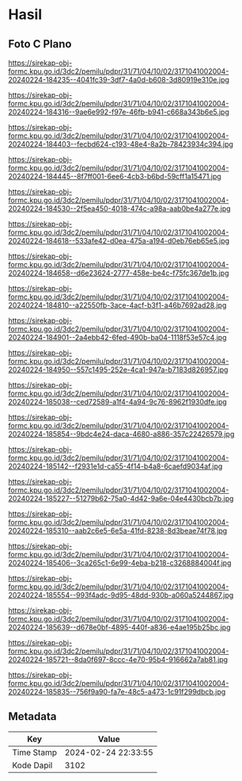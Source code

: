 # Hasil

## Foto C Plano

https://sirekap-obj-formc.kpu.go.id/3dc2/pemilu/pdpr/31/71/04/10/02/3171041002004-20240224-184235--4041fc39-3df7-4a0d-b608-3d80919e310e.jpg

https://sirekap-obj-formc.kpu.go.id/3dc2/pemilu/pdpr/31/71/04/10/02/3171041002004-20240224-184316--9ae6e992-f97e-46fb-b941-c668a343b6e5.jpg

https://sirekap-obj-formc.kpu.go.id/3dc2/pemilu/pdpr/31/71/04/10/02/3171041002004-20240224-184403--fecbd624-c193-48e4-8a2b-78423934c394.jpg

https://sirekap-obj-formc.kpu.go.id/3dc2/pemilu/pdpr/31/71/04/10/02/3171041002004-20240224-184445--8f7ff001-6ee6-4cb3-b6bd-59cff1a15471.jpg

https://sirekap-obj-formc.kpu.go.id/3dc2/pemilu/pdpr/31/71/04/10/02/3171041002004-20240224-184530--2f5ea450-4018-474c-a98a-aab0be4a277e.jpg

https://sirekap-obj-formc.kpu.go.id/3dc2/pemilu/pdpr/31/71/04/10/02/3171041002004-20240224-184618--533afe42-d0ea-475a-a194-d0eb76eb65e5.jpg

https://sirekap-obj-formc.kpu.go.id/3dc2/pemilu/pdpr/31/71/04/10/02/3171041002004-20240224-184658--d6e23624-2777-458e-be4c-f75fc367de1b.jpg

https://sirekap-obj-formc.kpu.go.id/3dc2/pemilu/pdpr/31/71/04/10/02/3171041002004-20240224-184810--a22550fb-3ace-4acf-b3f1-a46b7692ad28.jpg

https://sirekap-obj-formc.kpu.go.id/3dc2/pemilu/pdpr/31/71/04/10/02/3171041002004-20240224-184901--2a4ebb42-6fed-490b-ba04-1118f53e57c4.jpg

https://sirekap-obj-formc.kpu.go.id/3dc2/pemilu/pdpr/31/71/04/10/02/3171041002004-20240224-184950--557c1495-252e-4ca1-947a-b7183d826957.jpg

https://sirekap-obj-formc.kpu.go.id/3dc2/pemilu/pdpr/31/71/04/10/02/3171041002004-20240224-185038--ced72589-a1f4-4a94-9c76-8962f1930dfe.jpg

https://sirekap-obj-formc.kpu.go.id/3dc2/pemilu/pdpr/31/71/04/10/02/3171041002004-20240224-185854--9bdc4e24-daca-4680-a886-357c22426579.jpg

https://sirekap-obj-formc.kpu.go.id/3dc2/pemilu/pdpr/31/71/04/10/02/3171041002004-20240224-185142--f2931e1d-ca55-4f14-b4a8-6caefd9034af.jpg

https://sirekap-obj-formc.kpu.go.id/3dc2/pemilu/pdpr/31/71/04/10/02/3171041002004-20240224-185227--51279b62-75a0-4d42-9a6e-04e4430bcb7b.jpg

https://sirekap-obj-formc.kpu.go.id/3dc2/pemilu/pdpr/31/71/04/10/02/3171041002004-20240224-185310--aab2c6e5-6e5a-41fd-8238-8d3beae74f78.jpg

https://sirekap-obj-formc.kpu.go.id/3dc2/pemilu/pdpr/31/71/04/10/02/3171041002004-20240224-185406--3ca265c1-6e99-4eba-b218-c3268884004f.jpg

https://sirekap-obj-formc.kpu.go.id/3dc2/pemilu/pdpr/31/71/04/10/02/3171041002004-20240224-185554--993f4adc-9d95-48dd-930b-a060a5244867.jpg

https://sirekap-obj-formc.kpu.go.id/3dc2/pemilu/pdpr/31/71/04/10/02/3171041002004-20240224-185639--d678e0bf-4895-440f-a836-e4ae195b25bc.jpg

https://sirekap-obj-formc.kpu.go.id/3dc2/pemilu/pdpr/31/71/04/10/02/3171041002004-20240224-185721--8da0f697-8ccc-4e70-95b4-916662a7ab81.jpg

https://sirekap-obj-formc.kpu.go.id/3dc2/pemilu/pdpr/31/71/04/10/02/3171041002004-20240224-185835--756f9a90-fa7e-48c5-a473-1c91f299dbcb.jpg


## Metadata

| Key        | Value               |
| ---------- | ------------------- |
| Time Stamp | 2024-02-24 22:33:55 |
| Kode Dapil | 3102                |



